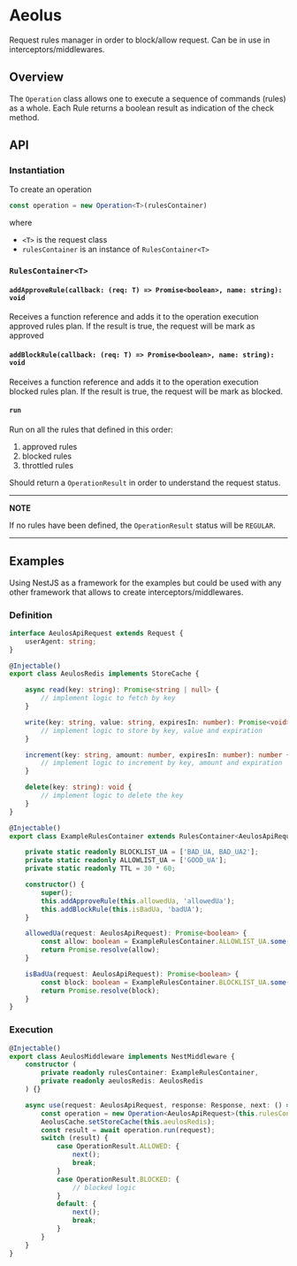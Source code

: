 # Aeolus
Request rules manager in order to block/allow request. Can be in use in interceptors/middlewares.

## Overview
The `Operation` class allows one to execute a sequence of commands (rules) as a whole.
Each Rule returns a boolean result as indication of the check method.

## API
### Instantiation
To create an operation
```typescript
const operation = new Operation<T>(rulesContainer)
```
where 
* `<T>` is the request class
* `rulesContainer` is an instance of `RulesContainer<T>` 


### `RulesContainer<T>`
#### `addApproveRule(callback: (req: T) => Promise<boolean>, name: string): void`
Receives a function reference and adds it to the operation execution approved rules plan.
If the result is true, the request will be mark as approved

#### `addBlockRule(callback: (req: T) => Promise<boolean>, name: string): void`
Receives a function reference and adds it to the operation execution blocked rules plan.
If the result is true, the request will be mark as blocked.


#### `run`
Run on all the rules that defined in this order:
1) approved rules  
1) blocked rules  
2) throttled rules  

Should return a `OperationResult` in order to understand the request status.

---
**NOTE**

If no rules have been defined, the `OperationResult` status will be `REGULAR`.

---

## Examples
Using NestJS as a framework for the examples but could be used with any other framework that allows to create interceptors/middlewares.
### Definition
```typescript
interface AeulosApiRequest extends Request {
    userAgent: string;
}
```

```typescript
@Injectable()
export class AeulosRedis implements StoreCache {

    async read(key: string): Promise<string | null> {
        // implement logic to fetch by key
    }

    write(key: string, value: string, expiresIn: number): Promise<void> {
        // implement logic to store by key, value and expiration
    }

    increment(key: string, amount: number, expiresIn: number): number {
        // implement logic to increment by key, amount and expiration
    }

    delete(key: string): void {
        // implement logic to delete the key
    }
}
```

```typescript
@Injectable()
export class ExampleRulesContainer extends RulesContainer<AeulosApiRequest> {

    private static readonly BLOCKLIST_UA = ['BAD_UA, BAD_UA2'];
    private static readonly ALLOWLIST_UA = ['GOOD_UA'];
    private static readonly TTL = 30 * 60;

    constructor() {
        super();
        this.addApproveRule(this.allowedUa, 'allowedUa');
        this.addBlockRule(this.isBadUa, 'badUA');
    }

    allowedUa(request: AeulosApiRequest): Promise<boolean> {
        const allow: boolean = ExampleRulesContainer.ALLOWLIST_UA.some(element => request.userAgent === element);
        return Promise.resolve(allow);
    }

    isBadUa(request: AeulosApiRequest): Promise<boolean> {
        const block: boolean = ExampleRulesContainer.BLOCKLIST_UA.some(element => request.userAgent.includes(element));
        return Promise.resolve(block);
    }
}
```

### Execution
```typescript
@Injectable()
export class AeulosMiddleware implements NestMiddleware {
    constructor (
        private readonly rulesContainer: ExampleRulesContainer,
        private readonly aeulosRedis: AeulosRedis
    ) {}

    async use(request: AeulosApiRequest, response: Response, next: () => void) {
        const operation = new Operation<AeulosApiRequest>(this.rulesContainer);
        AeolusCache.setStoreCache(this.aeulosRedis);
        const result = await operation.run(request);
        switch (result) {
            case OperationResult.ALLOWED: {
                next();
                break;
            }
            case OperationResult.BLOCKED: {
                // blocked logic
            }
            default: {
                next();
                break;
            }
        }
    }
}
```
